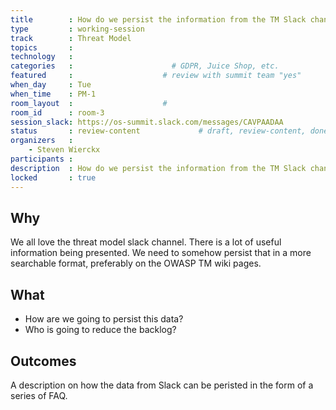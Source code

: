 ```yaml
---
title        : How do we persist the information from the TM Slack channel?
type         : working-session
track        : Threat Model
topics       : 
technology   :
categories   :                      # GDPR, Juice Shop, etc.
featured     :                    # review with summit team "yes"
when_day     : Tue
when_time    : PM-1
room_layout  :                    #
room_id      : room-3
session_slack: https://os-summit.slack.com/messages/CAVPAADAA
status       : review-content             # draft, review-content, done
organizers   :
    - Steven Wierckx
participants :
description  : How do we persist the information from the TM Slack channel?
locked       : true
---
```


## Why

We all love the threat model slack channel. There is a lot of useful information being presented. We need to somehow persist that in a more searchable format, preferably on the OWASP TM wiki pages.

## What

 - How are we going to persist this data?
 - Who is going to reduce the backlog?

## Outcomes

A description on how the data from Slack can be peristed in the form of a series of FAQ.
